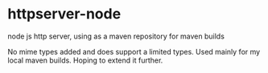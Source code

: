httpserver-node
===============

node js http server, using as a maven repository for maven builds


No mime types added and does support a limited types. Used mainly for my local maven builds.
Hoping to extend it further.

